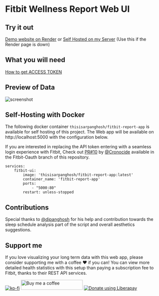 # Fitbit Wellness Report Web UI

## Try it out

[Demo website on Render](https://fitbit-api-web-ui.onrender.com/) or [Self Hosted on my Server](https://fitbit-report.arpan.app/) (Use this if the Render page is down)

## What you will need

[How to get ACCESS TOKEN](https://github.com/arpanghosh8453/fitbit-web-ui-app/blob/main/help/GET_ACCESS_TOKEN.md)

## Preview of Data

![screenshot](https://github.com/arpanghosh8453/fitbit-web-ui-app/blob/main/help/Fitbit_Wellness_Report_Final_v2.jpg)

## Self-Hosting with Docker

The following docker container `thisisarpanghosh/fitbit-report-app` is available for self hosting of this project. The Web app will be available on http://localhost:5000 with the configuration below. 

If you are interested in replacing the API token entering with a seamless login experience with Fitbit, Check out [PR#10](https://github.com/arpanghosh8453/fitbit-web-ui-app/pull/10) by [@Cronocide](https://github.com/Cronocide) available in the Fitbit-Oauth branch of this repository. 

```
services:
    fitbit-ui:
        image: 'thisisarpanghosh/fitbit-report-app:latest'
        container_name: 'fitbit-report-app'
        ports:
            - "5000:80"
        restart: unless-stopped
```

## Contributions

Special thanks to [@dipanghosh](https://github.com/dipanghosh) for his help and contribution towards the sleep schedule analysis part of the script and overall aesthetics suggestions. 

## Support me 
If you love visualizing your long term data with this web app, please consider supporting me with a coffee ❤ if you can! You can view more detailed health statistics with this setup than paying a subscription fee to Fitbit, thanks to their REST API services. 

[![ko-fi](https://ko-fi.com/img/githubbutton_sm.svg)](https://ko-fi.com/A0A84F3DP)
<a href="https://www.buymeacoffee.com/arpandesign"><img src="https://img.buymeacoffee.com/button-api/?text=Buy me a coffee&emoji=✌️&slug=arpandesign&button_colour=5F7FFF&font_colour=ffffff&font_family=Inter&outline_colour=000000&coffee_colour=FFDD00" width=200 height=32 alt="Buy me a coffee"/></a>
<noscript><a href="https://liberapay.com/arpandesign/donate"><img alt="Donate using Liberapay" src="https://liberapay.com/assets/widgets/donate.svg"></a></noscript>